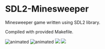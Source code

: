 # SDL2-Minesweeper
Minesweeper game written using SDL2 library.

Compiled with provided Makefile.

<img src="https://media.giphy.com/media/v1.Y2lkPTc5MGI3NjExbmdjMzVjYjQxeHJkOXR5aXgya3dkbnVxYWVtc250ZGd0aHBqZ29odyZlcD12MV9pbnRlcm5hbF9naWZfYnlfaWQmY3Q9Zw/bEoPBcuypRgSX53xsL/giphy.gif" alt="animated" />
<img src="https://media.giphy.com/media/v1.Y2lkPTc5MGI3NjExc2xhNmlvaW8yYXE4b3V6dndiczAzbGoxNGplMTAzMHB1cG5uMmxsaiZlcD12MV9pbnRlcm5hbF9naWZfYnlfaWQmY3Q9Zw/pM1BPRyjhiljaOjppN/giphy.gif" alt="animated" />
<img src="https://i.imgur.com/FF8ZgPy.png"/>
<img src="https://i.imgur.com/fnz6b4j.png"/>
